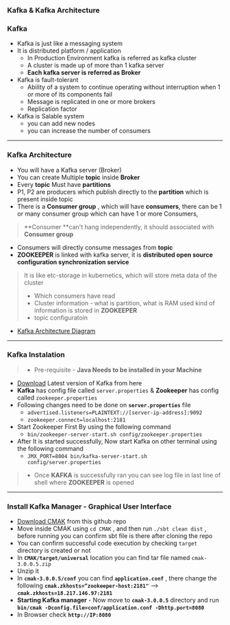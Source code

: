 ### **Kafka & Kafka Architecture**
### **Kafka**
 - Kafka is just like a messaging system
 - It is distributed platform / application
      - In Production Environment kafka is referred as kafka cluster
      - A cluster is made up of more than 1 kafka server
      - **Each kafka server is referred as Broker** 
 - Kafka is fault-tolerant
      - Ability of a system to continue operating without interruption when 1 or more of its components fail
      - Message is replicated in one or more brokers
      - Replication factor
 - Kafka is Salable system
      - you can add new nodes
      - you can increase the number of consumers 

***
### **Kafka Architecture**
- You will have a Kafka server (Broker)
- You can create Multiple **topic** inside **Broker**
- Every **topic** Must have **partitions**
- P1, P2 are producers which publish directly to the **partition** which is present inside topic
- There is a **Consumer group** , which will have **consumers**, there can be 1 or many consumer group which can have 1 or more Consumers,
> **Consumer **can't hang independently, it should associated with **Consumer group**
- Consumers will directly consume messages from **topic**
- **ZOOKEEPER** is linked with kafka server, it is **distributed open source configuration synchronization service**
> It is like etc-storage in kubernetics, which will store meta data of the cluster
  > - Which consumers have read
  > - Cluster information - what is partition, what is RAM used kind of information is stored in **ZOOKEEPER**
  > - topic configuratoin
- [Kafka Architecture Diagram](https://lucid.app/lucidchart/invitations/accept/inv_70fb2a49-199c-4d4c-8c86-94ea08f02e73)

***
### Kafka Instalation
> - Pre-requisite - **Java Needs to be installed in your Machine**
- [Download](https://kafka.apache.org/quickstart) Latest version of Kafka from here
- **Kafka** has config file called `server.properties` & **Zookeeper** has config called `zookeeper.properties`
- Following changes need to be done on **`server.properties`** file
  - `advertised.listeners=PLAINTEXT://[server-ip-address]:9092`
  - `zookeeper.connect=localhost:2181`
- Start Zookeeper First By using the following command
  - `bin/zookeeper-server-start.sh config/zookeeper.properties`
- After It is started successfully, Now start Kafka on other terminal using the following command
  - `JMX_PORT=8004 bin/kafka-server-start.sh config/server.properties`
> - Once **KAFKA** is successfully ran you can see log file in last line of shell where **ZOOKEEPER** is opened

***
### Install Kafka Manager - Graphical User Interface
- [Download CMAK](https://github.com/yahoo/CMAK) from this github repo
- Move inside CMAK using `cd CMAK` , and then run `./sbt clean dist` , before running you can confirm sbt file is there after cloning the repo
- You can confirm successful code execution by checking `target` directory is created or not
- In **`CMAK/target/universal`** location you can find tar file named `cmak-3.0.0.5.zip` 
- Unzip it
- In **`cmak-3.0.0.5/conf`** you can find **`application.conf`** , there change the following **`cmak.zkhosts=“zookeeper-host:2181"`** --> **`cmak.zkhosts=18.217.146.97:2181`**
- **Starting Kafka manager** - Now move to **`cmak-3.0.0.5`** directory and run **`bin/cmak -Dconfig.file=conf/application.conf -Dhttp.port=8080`** 
- In Browser check **`http://IP:8080`**
